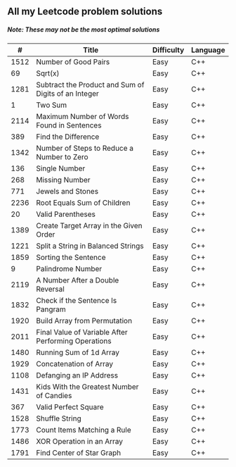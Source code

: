 ## All my Leetcode problem solutions

##### Note: _These may not be the most optimal solutions_

| #    | Title                                                | Difficulty | Language |
| ---- | ---------------------------------------------------- | ---------- | -------- |
| 1512 | Number of Good Pairs                                 | Easy       | C++      |
| 69   | Sqrt(x)                                              | Easy       | C++      |
| 1281 | Subtract the Product and Sum of Digits of an Integer | Easy       | C++      |
| 1    | Two Sum                                              | Easy       | C++      |
| 2114 | Maximum Number of Words Found in Sentences           | Easy       | C++      |
| 389  | Find the Difference                                  | Easy       | C++      |
| 1342 | Number of Steps to Reduce a Number to Zero           | Easy       | C++      |
| 136  | Single Number                                        | Easy       | C++      |
| 268  | Missing Number                                       | Easy       | C++      |
| 771  | Jewels and Stones                                    | Easy       | C++      |
| 2236 | Root Equals Sum of Children                          | Easy       | C++      |
| 20   | Valid Parentheses                                    | Easy       | C++      |
| 1389 | Create Target Array in the Given Order               | Easy       | C++      |
| 1221 | Split a String in Balanced Strings                   | Easy       | C++      |
| 1859 | Sorting the Sentence                                 | Easy       | C++      |
| 9    | Palindrome Number                                    | Easy       | C++      |
| 2119 | A Number After a Double Reversal                     | Easy       | C++      |
| 1832 | Check if the Sentence Is Pangram                     | Easy       | C++      |
| 1920 | Build Array from Permutation                         | Easy       | C++      |
| 2011 | Final Value of Variable After Performing Operations  | Easy       | C++      |
| 1480 | Running Sum of 1d Array                              | Easy       | C++      |
| 1929 | Concatenation of Array                               | Easy       | C++      |
| 1108 | Defanging an IP Address                              | Easy       | C++      |
| 1431 | Kids With the Greatest Number of Candies             | Easy       | C++      |
| 367  | Valid Perfect Square                                 | Easy       | C++      |
| 1528 | Shuffle String                                       | Easy       | C++      |
| 1773 | Count Items Matching a Rule                          | Easy       | C++      |
| 1486 | XOR Operation in an Array                            | Easy       | C++      |
| 1791 | Find Center of Star Graph                            | Easy       | C++      |
